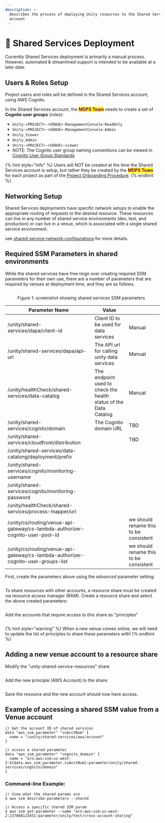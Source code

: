 ```yaml
---
description: >-
  Describes the process of deploying Unity resources to the Shared Services
  account
---
```


# 🚧 Shared Services Deployment

Currently Shared Services deployment is primarily a manual process.  However, automated & streamlined support is intended to be available at a later date.

## Users & Roles Setup

Project users and roles will be defined in the Shared Services account, using AWS Cognito.

In the Shared Services account, the <mark style="color:purple;">**MDPS Team**</mark> needs to create a set of **Cognito user groups** (roles):

* `Unity-<PROJECT>-<VENUE>-ManagementConsole-ReadOnly`
* `Unity-<PROJECT>-<VENUE>-ManagementConsole-Admin`
* `Unity_Viewer`
* `Unity_Admin`
* `Unity-<PROJECT>-<VENUE>-viewer`
* NOTE: The Cognito user group naming conventions can be viewed in [Cognito User Group Standards](../security/cognito-user-group-standards.md)

{% hint style="info" %}
Users will NOT be created at the time the Shared Services account is setup, but rather they be created by the <mark style="color:purple;">**MDPS Team**</mark> for each project as part of the [Project Onboarding Procedure](https://unity-sds.gitbook.io/docs/mdps-overview/project-onboarding-procedure).
{% endhint %}

## &#x20;

## Networking Setup

Shared Services deployments have specific network setups to enable the appropriate routing of requests to the desired resource. These resources can live in any number of shared service environments (dev, test, and production) or can live in a venue, which is associated with a single shared service environment.

see [shared-service-network-configurations](shared-services-deployment/shared-service-network-configurations/ "mention") for more details.

## Required SSM Parameters in shared environments

While the shared services have free reign over creating required SSM parameters for their own use, there are a number of parameters that are required by venues at deployment time, and they are as follows.

<figure><img src="../../../../../.gitbook/assets/Screenshot 2024-07-03 at 9.43.49 AM.png" alt=""><figcaption><p>Figure 1: screenshot showing shared services SSM parameters</p></figcaption></figure>

| Parameter Name                                                                    | Value                                                            |                                        |
| --------------------------------------------------------------------------------- | ---------------------------------------------------------------- | -------------------------------------- |
| /unity/shared-services/dapa/client-id                                             | Client ID to be used for data services                           | Manual                                 |
| /unity/shared-services/dapa/api-url                                               | The API url for calling unity data services                      | Manual                                 |
| /unity/healthCheck/shared-services/data-catalog                                   | The endpoint used to check the health status of the Data Catalog | Manual                                 |
| /unity/shared-services/cognito/domain                                             | The Cognito domain URL                                           | TBD                                    |
| /unity/shared-services/cloudfront/distribution                                    |                                                                  | TBD                                    |
| /unity/shared-services/data-catalong/deployment/prefix                            |                                                                  |                                        |
| /unity/shared-services/cognito/monitoring-username                                |                                                                  |                                        |
| /unity/shared-services/cognito/monitoring-password                                |                                                                  |                                        |
| /unity/healthCheck/shared-services/process-mapper/url                             |                                                                  |                                        |
| /unity/cs/routing/venue-api-gateway/cs-lambda-authorizer-cognito-user-pool-id     |                                                                  | we should rename this to be consistent |
| /unity/cs/routing/venue-api-gateway/cs-lambda-authorizer-cognito-user-groups-list |                                                                  | we should rename this to be consistent |

First, create the parameters above using the _advanced_ parameter setting:

<figure><img src="../../../../../.gitbook/assets/Screenshot 2024-04-25 at 11.19.57 AM.png" alt=""><figcaption></figcaption></figure>

To share resources with other accounts, a resource share must be created via resource access manager (RAM). Create a resource share and select the above created parameters:

<figure><img src="../../../../../.gitbook/assets/Screenshot 2024-04-25 at 11.23.00 AM.png" alt=""><figcaption></figcaption></figure>

Add the accounts that require access to this share as "principles"

<figure><img src="../../../../../.gitbook/assets/Screenshot 2024-04-25 at 11.24.58 AM.png" alt=""><figcaption></figcaption></figure>

{% hint style="warning" %}
When a new venue comes online, we will need to update the list of principles to share these parameters with!
{% endhint %}

## Adding a new venue account to a resource share

Modify the "unity-shared-service-resources" share

<figure><img src="../../../../../.gitbook/assets/Screenshot 2024-04-25 at 11.33.21 AM.png" alt=""><figcaption></figcaption></figure>

Add the new principle (AWS Account) to the share:

<figure><img src="../../../../../.gitbook/assets/Screenshot 2024-04-25 at 11.33.34 AM.png" alt=""><figcaption></figcaption></figure>

Save the resource and the new account should now have access.



## Example of accessing a shared SSM value from a Venue account

```
// Get the account ID of shared services
data "aws_ssm_parameter" "ssAcctNum" {
  name = "/unity/shared-services/aws/account"
}

// access a shared parameter
data "aws_ssm_parameter" "cognito_domain" {
  name = "arn:aws:ssm:us-west-2:${data.aws_ssm_parameter.ssAcctNum}:parameter/unity/shared-services/cognito/domain"
}
```

### Command-line Example:

```
// View what the shared params are
$ aws ssm describe-parameters --shared

// Access a specific shared SSM param
$ aws ssm get-parameter --name "arn:aws:ssm:us-west-2:237868123451:parameter/unity/test/cross-account-sharing"
```
